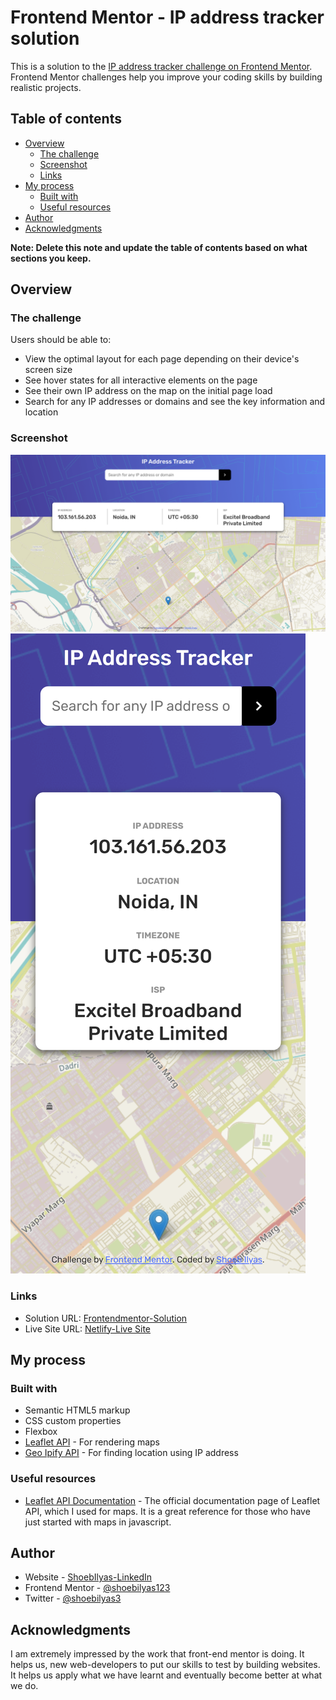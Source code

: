 # Frontend Mentor - IP address tracker solution

This is a solution to the [IP address tracker challenge on Frontend Mentor](https://www.frontendmentor.io/challenges/ip-address-tracker-I8-0yYAH0). Frontend Mentor challenges help you improve your coding skills by building realistic projects.

## Table of contents

- [Overview](#overview)
  - [The challenge](#the-challenge)
  - [Screenshot](#screenshot)
  - [Links](#links)
- [My process](#my-process)
  - [Built with](#built-with)
  - [Useful resources](#useful-resources)
- [Author](#author)
- [Acknowledgments](#acknowledgments)

**Note: Delete this note and update the table of contents based on what sections you keep.**

## Overview

### The challenge

Users should be able to:

- View the optimal layout for each page depending on their device's screen size
- See hover states for all interactive elements on the page
- See their own IP address on the map on the initial page load
- Search for any IP addresses or domains and see the key information and location

### Screenshot

![](./screenshots/desktopView_ipTracker.png)
![](./screenshots/mobileView_ipTracker.png)

### Links

- Solution URL: [Frontendmentor-Solution](https://www.frontendmentor.io/solutions/ip-address-tracker-using-leaflet-and-geoipify-api-zXbfPD5NZ)
- Live Site URL: [Netlify-Live Site](https://shoebilyas-ipaddresstracker.netlify.app/)

## My process

### Built with

- Semantic HTML5 markup
- CSS custom properties
- Flexbox
- [Leaflet API](https://leafletjs.com/) - For rendering maps
- [Geo Ipify API](https://geo.ipify.org/) - For finding location using IP address

### Useful resources

- [Leaflet API Documentation](https://leafletjs.com/reference-1.7.1.html) - The official documentation page of Leaflet API, which I used for maps. It is a great reference for those who have just started with maps in javascript.

## Author

- Website - [ShoebIlyas-LinkedIn](https://www.linkedin.com/in/shoeb-ilyas-6754aa1b6/)
- Frontend Mentor - [@shoebilyas123](https://www.frontendmentor.io/profile/shoebilyas123)
- Twitter - [@shoebilyas3](https://www.twitter.com/shoebilyas3)

## Acknowledgments

I am extremely impressed by the work that front-end mentor is doing. It helps us, new web-developers to put our skills to test by building websites. It helps us apply what we have learnt and eventually become better at what we do.
